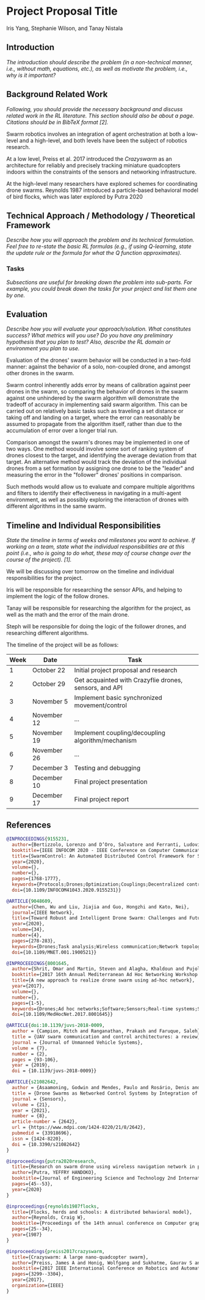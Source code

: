 # Project Proposal Title

Iris Yang, Stephanie Wilson, and Tanay Nistala

## Introduction

*The introduction should describe the problem (in a non-technical manner, i.e., without math, equations, etc.), as well as motivate the problem, i.e., why is it important?*

## Background Related Work

*Following, you should provide the necessary background and discuss related work in the RL literature. This section should also be about a page. Citations should be in BibTeX format [2].*

Swarm robotics involves an integration of agent orchestration at both a low-level and a high-level, and both levels have been the subject of robotics research.

At a low level, Preiss et al. 2017 introduced the *Crazyswarm* as an architecture for reliably and precisely tracking miniature quadcopters indoors within the constraints of the sensors and networking infrastructure.

At the high-level many researchers have explored schemes for coordinating drone swarms. Reynolds 1987 introduced a particle-based behavioral model of bird flocks, which was later explored by Putra 2020

## Technical Approach / Methodology / Theoretical Framework

*Describe how you will approach the problem and its technical formulation. Feel free to re-state the basic RL formulas (e.g., if using Q-learning, state the update rule or the formula for what the Q function approximates).*

### Tasks

*Subsections are useful for breaking down the problem into sub-parts. For example, you could break down the tasks for your project and list them one by one.*

## Evaluation

*Describe how you will evaluate your approach/solution. What constitutes success? What metrics will you use? Do you have any preliminary hypothesis that you plan to test? Also, describe the RL domain or environment you plan to use.*

Evaluation of the drones' swarm behavior will be conducted in a two-fold manner: against the behavior of a solo, non-coupled drone, and amongst other drones in the swarm.

Swarm control inherently adds error by means of calibration against peer drones in the swarm, so comparing the behavior of drones in the swarm against one unhindered by the swarm algorithm will demonstrate the tradeoff of accuracy in implementing said swarm algorithm. This can be carried out on relatively basic tasks such as traveling a set distance or taking off and landing on a target, where the error can reasonably be assumed to propagate from the algorithm itself, rather than due to the accumulation of error over a longer trial run.

Comparison amongst the swarm's drones may be implemented in one of two ways. One method woould involve some sort of ranking system of drones closest to the target, and identifying the average deviation from that target. An alternative method would track the deviation of the individual drones from a set formation by assigning one drone to be the "leader" and measuring the error in the "follower" drones' positions in comparison.

Such methods would allow us to evaluate and compare multiple algorithms and filters to identify their effectiveness in navigating in a multi-agent environment, as well as possibly exploring the interaction of drones with different algorithms in the same swarm.

## Timeline and Individual Responsibilities

*State the timeline in terms of weeks and milestones you want to achieve. If working on a team, state what the individual responsibilities are at this point (i.e., who is going to do what, these may of course change over the course of the project). [1].*

We will be discussing over tomorrow on the timeline and individual responsibilities for the project. 

Iris will be responsible for researching the sensor APIs, and helping to implement the logic of the follow drones. 

Tanay will be responsible for researching the algorithm for the project, as well as the math and the error of the main drone. 

Steph will be responsible for doing the logic of the follower drones, and researching different algorithms. 

The timeline of the project will be as follows: 

| Week | Date        | Task                                                   |
| ---- | ----------- | ------------------------------------------------------ |
| 1    | October 22  | Initial project proposal and research                  |
| 2    | October 29  | Get acquainted with Crazyflie drones, sensors, and API |
| 3    | November 5  | Implement basic synchronized movement/control          |
| 4    | November 12 | ...                                                    |
| 5    | November 19 | Implement coupling/decoupling algorithm/mechanism      |
| 6    | November 26 | ...                                                    |
| 7    | December 3  | Testing and debugging                                  |
| 8    | December 10 | Final project presentation                             |
| 9    | December 17 | Final project report                                   |


## References

```BibTeX
@INPROCEEDINGS{9155231,
  author={Bertizzolo, Lorenzo and D’Oro, Salvatore and Ferranti, Ludovico and Bonati, Leonardo and Demirors, Emrecan and Guan, Zhangyu and Melodia, Tommaso and Pudlewski, Scott},
  booktitle={IEEE INFOCOM 2020 - IEEE Conference on Computer Communications}, 
  title={SwarmControl: An Automated Distributed Control Framework for Self-Optimizing Drone Networks}, 
  year={2020},
  volume={},
  number={},
  pages={1768-1777},
  keywords={Protocols;Drones;Optimization;Couplings;Decentralized control;Wireless communication;Drone Networks;Software-Defined Networking;Distributed Network Control},
  doi={10.1109/INFOCOM41043.2020.9155231}}
```

```BibTeX
@ARTICLE{9048609,
  author={Chen, Wu and Liu, Jiajia and Guo, Hongzhi and Kato, Nei},
  journal={IEEE Network}, 
  title={Toward Robust and Intelligent Drone Swarm: Challenges and Future Directions}, 
  year={2020},
  volume={34},
  number={4},
  pages={278-283},
  keywords={Drones;Task analysis;Wireless communication;Network topology;Robot kinematics;Robustness;Ad hoc networks;Information management;Communications technology},
  doi={10.1109/MNET.001.1900521}}
```

```BibTeX
@INPROCEEDINGS{8001645,
  author={Shrit, Omar and Martin, Steven and Alagha, Khaldoun and Pujolle, Guy},
  booktitle={2017 16th Annual Mediterranean Ad Hoc Networking Workshop (Med-Hoc-Net)}, 
  title={A new approach to realize drone swarm using ad-hoc network}, 
  year={2017},
  volume={},
  number={},
  pages={1-5},
  keywords={Drones;Ad hoc networks;Software;Sensors;Real-time systems;Streaming media;Cameras;drone swarm;ad hoc network;leader-follower formation},
  doi={10.1109/MedHocNet.2017.8001645}}
```

```BibTeX
@ARTICLE{doi:10.1139/juvs-2018-0009,
  author = {Campion, Mitch and Ranganathan, Prakash and Faruque, Saleh},
  title = {UAV swarm communication and control architectures: a review},
  journal = {Journal of Unmanned Vehicle Systems},
  volume = {7},
  number = {2},
  pages = {93-106},
  year = {2019},
  doi = {10.1139/juvs-2018-0009}}
```

```BibTeX
@ARTICLE{s21082642,
  author = {Asaamoning, Godwin and Mendes, Paulo and Rosário, Denis and Cerqueira, Eduardo},
  title = {Drone Swarms as Networked Control Systems by Integration of Networking and Computing},
  journal = {Sensors},
  volume = {21},
  year = {2021},
  number = {8},
  article-number = {2642},
  url = {https://www.mdpi.com/1424-8220/21/8/2642},
  pubmedid = {33918696},
  issn = {1424-8220},
  doi = {10.3390/s21082642}
}
```

```BibTeX
@inproceedings{putra2020research,
  title={Research on swarm drone using wireless navigation network in performing bird model swarm drone},
  author={Putra, YEFFRY HANDOKO},
  booktitle={Journal of Engineering Science and Technology 2nd International Conference on Informatics, Engineering, Science, and Technology 2019},
  pages={45--53},
  year={2020}
}
```

```BibTeX
@inproceedings{reynolds1987flocks,
  title={Flocks, herds and schools: A distributed behavioral model},
  author={Reynolds, Craig W},
  booktitle={Proceedings of the 14th annual conference on Computer graphics and interactive techniques},
  pages={25--34},
  year={1987}
}
```

```BibTeX
@inproceedings{preiss2017crazyswarm,
  title={Crazyswarm: A large nano-quadcopter swarm},
  author={Preiss, James A and Honig, Wolfgang and Sukhatme, Gaurav S and Ayanian, Nora},
  booktitle={2017 IEEE International Conference on Robotics and Automation (ICRA)},
  pages={3299--3304},
  year={2017},
  organization={IEEE}
}
```